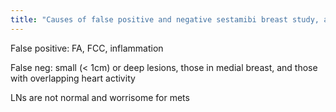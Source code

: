 ```yaml
---
title: "Causes of false positive and negative sestamibi breast study, and LNs"
---
```

False positive: FA, FCC, inflammation

False neg: small (&lt; 1cm) or deep lesions, those in medial breast, and those with overlapping heart activity

LNs are not normal and worrisome for mets

